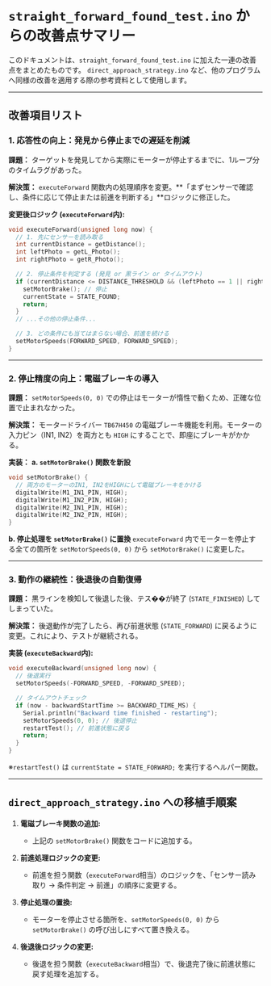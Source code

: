 # `straight_forward_found_test.ino` からの改善点サマリー

このドキュメントは、`straight_forward_found_test.ino` に加えた一連の改善点をまとめたものです。
`direct_approach_strategy.ino` など、他のプログラムへ同様の改善を適用する際の参考資料として使用します。

---

## 改善項目リスト

### 1. 応答性の向上：発見から停止までの遅延を削減

**課題：**
ターゲットを発見してから実際にモーターが停止するまでに、1ループ分のタイムラグがあった。

**解決策：**
`executeForward` 関数内の処理順序を変更。**「まずセンサーで確認し、条件に応じて停止または前進を判断する」**ロジックに修正した。

**変更後ロジック (`executeForward`内):**
```c++
void executeForward(unsigned long now) {
  // 1. 先にセンサーを読み取る
  int currentDistance = getDistance();
  int leftPhoto = getL_Photo();
  int rightPhoto = getR_Photo();

  // 2. 停止条件を判定する (発見 or 黒ライン or タイムアウト)
  if (currentDistance <= DISTANCE_THRESHOLD && (leftPhoto == 1 || rightPhoto == 1)) {
    setMotorBrake(); // 停止
    currentState = STATE_FOUND;
    return;
  }
  // ...その他の停止条件...

  // 3. どの条件にも当てはまらない場合、前進を続ける
  setMotorSpeeds(FORWARD_SPEED, FORWARD_SPEED);
}
```

---

### 2. 停止精度の向上：電磁ブレーキの導入

**課題：**
`setMotorSpeeds(0, 0)` での停止はモーターが惰性で動くため、正確な位置で止まれなかった。

**解決策：**
モータードライバー `TB67H450` の電磁ブレーキ機能を利用。モーターの入力ピン（IN1, IN2）を両方とも `HIGH` にすることで、即座にブレーキがかかる。

**実装：**
**a. `setMotorBrake()` 関数を新設**
```c++
void setMotorBrake() {
  // 両方のモーターのIN1, IN2をHIGHにして電磁ブレーキをかける
  digitalWrite(M1_IN1_PIN, HIGH);
  digitalWrite(M1_IN2_PIN, HIGH);
  digitalWrite(M2_IN1_PIN, HIGH);
  digitalWrite(M2_IN2_PIN, HIGH);
}
```

**b. 停止処理を `setMotorBrake()` に置換**
`executeForward` 内でモーターを停止する全ての箇所を `setMotorSpeeds(0, 0)` から `setMotorBrake()` に変更した。

---

### 3. 動作の継続性：後退後の自動復帰

**課題：**
黒ラインを検知して後退した後、テス��が終了 (`STATE_FINISHED`) してしまっていた。

**解決策：**
後退動作が完了したら、再び前進状態 (`STATE_FORWARD`) に戻るように変更。これにより、テストが継続される。

**実装 (`executeBackward`内):**
```c++
void executeBackward(unsigned long now) {
  // 後退実行
  setMotorSpeeds(-FORWARD_SPEED, -FORWARD_SPEED);

  // タイムアウトチェック
  if (now - backwardStartTime >= BACKWARD_TIME_MS) {
    Serial.println("Backward time finished - restarting");
    setMotorSpeeds(0, 0); // 後退停止
    restartTest(); // 前進状態に戻る
    return;
  }
}
```
※`restartTest()` は `currentState = STATE_FORWARD;` を実行するヘルパー関数。

---

## `direct_approach_strategy.ino` への移植手順案

1.  **電磁ブレーキ関数の追加:**
    *   上記の `setMotorBrake()` 関数をコードに追加する。

2.  **前進処理ロジックの変更:**
    *   前進を担う関数（`executeForward`相当）のロジックを、「センサー読み取り → 条件判定 → 前進」の順序に変更する。

3.  **停止処理の置換:**
    *   モーターを停止させる箇所を、`setMotorSpeeds(0, 0)` から `setMotorBrake()` の呼び出しにすべて置き換える。

4.  **後退後ロジックの変更:**
    *   後退を担う関数（`executeBackward`相当）で、後退完了後に前進状態に戻す処理を追加する。
